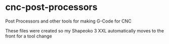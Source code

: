 # cnc-post-processors
 Post Processors and other tools for making G-Code for CNC
 
 These files were created so my Shapeoko 3 XXL automatically moves to the front for a tool change
